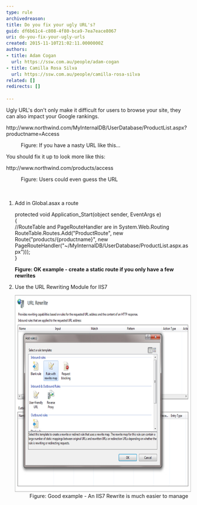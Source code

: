 ```yaml
---
type: rule
archivedreason: 
title: Do you fix your ugly URL's?
guid: df6b61c4-c808-4f80-bca9-7ea7eace8067
uri: do-you-fix-your-ugly-urls
created: 2015-11-10T21:02:11.0000000Z
authors:
- title: Adam Cogan
  url: https://ssw.com.au/people/adam-cogan
- title: Camilla Rosa Silva
  url: https://ssw.com.au/people/camilla-rosa-silva
related: []
redirects: []

---
```



<p>​Ugly URL's don't only make it difficult for users to browse your site, they can also impact your Google rankings.<br></p><p class="ssw15-rteElement-GreyBox">http://www.northwind.com/MyInternalDB/UserDatabase/ProductList.aspx?productname=Access</p><dd class="ssw15-rteElement-FigureBad">Figure: If you have a nasty URL like this...​​</dd><p>You should fix it up to look more like this:</p><p class="ssw15-rteElement-GreyBox">http://www.northwind.com/products/access​</p><div><dd class="ssw15-rteElement-FigureGood">Figure: Users could even guess the URL​​<br></dd></div>
<br><excerpt class='endintro'></excerpt><br>
<ol><li>Add in Global.asax a route<br></li><p class="ssw15-rteElement-CodeArea">protected void Application_Start(object sender, EventArgs e) <br>{ <br>//RouteTable and PageRouteHandler are in System.Web.Routing <br>RouteTable.Routes.Add("ProductRoute", new Route("products/{productname}", new PageRouteHandler("~/MyInternalDB/UserDatabase/ProductList.aspx.aspx"))); <br>}</p><p> 
      <strong>Figure: OK example - create a static route if you only have a few rewrites</strong></p><li>Use the URL Rewriting Module for IIS7 <br>
   <dl class="image"><dt><img src="IIS7Rewrite.jpg" alt="IIS7Rewrite.jpg" style="width:700px;height:537px;" /></dt><dd>Figure: Good example - An IIS7 Rewrite is much easier to manage</dd></dl></li>
</ol>​


